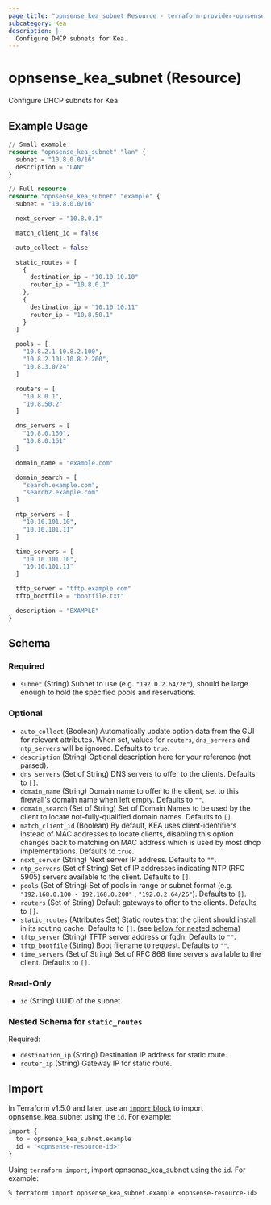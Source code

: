 ```yaml
---
page_title: "opnsense_kea_subnet Resource - terraform-provider-opnsense"
subcategory: Kea
description: |-
  Configure DHCP subnets for Kea.
---
```


# opnsense_kea_subnet (Resource)

Configure DHCP subnets for Kea.

## Example Usage

```terraform
// Small example
resource "opnsense_kea_subnet" "lan" {
  subnet = "10.8.0.0/16"
  description = "LAN"
}

// Full resource
resource "opnsense_kea_subnet" "example" {
  subnet = "10.8.0.0/16"

  next_server = "10.8.0.1"

  match_client_id = false

  auto_collect = false

  static_routes = [
    {
      destination_ip = "10.10.10.10"
      router_ip = "10.8.0.1"
    },
    {
      destination_ip = "10.10.10.11"
      router_ip = "10.8.50.1"
    }
  ]

  pools = [
    "10.8.2.1-10.8.2.100",
    "10.8.2.101-10.8.2.200",
    "10.8.3.0/24"
  ]

  routers = [
    "10.8.0.1",
    "10.8.50.2"
  ]

  dns_servers = [
    "10.8.0.160",
    "10.8.0.161"
  ]

  domain_name = "example.com"

  domain_search = [
    "search.example.com",
    "search2.example.com"
  ]

  ntp_servers = [
    "10.10.101.10",
    "10.10.101.11"
  ]

  time_servers = [
    "10.10.101.10",
    "10.10.101.11"
  ]

  tftp_server = "tftp.example.com"
  tftp_bootfile = "bootfile.txt"

  description = "EXAMPLE"
}
```

<!-- schema generated by tfplugindocs -->
## Schema

### Required

- `subnet` (String) Subnet to use (e.g. `"192.0.2.64/26"`), should be large enough to hold the specified pools and reservations.

### Optional

- `auto_collect` (Boolean) Automatically update option data from the GUI for relevant attributes. When set, values for `routers`, `dns_servers` and `ntp_servers` will be ignored. Defaults to `true`.
- `description` (String) Optional description here for your reference (not parsed).
- `dns_servers` (Set of String) DNS servers to offer to the clients. Defaults to `[]`.
- `domain_name` (String) Domain name to offer to the client, set to this firewall's domain name when left empty. Defaults to `""`.
- `domain_search` (Set of String) Set of Domain Names to be used by the client to locate not-fully-qualified domain names. Defaults to `[]`.
- `match_client_id` (Boolean) By default, KEA uses client-identifiers instead of MAC addresses to locate clients, disabling this option changes back to matching on MAC address which is used by most dhcp implementations. Defaults to `true`.
- `next_server` (String) Next server IP address. Defaults to `""`.
- `ntp_servers` (Set of String) Set of IP addresses indicating NTP (RFC 5905) servers available to the client. Defaults to `[]`.
- `pools` (Set of String) Set of pools in range or subnet format (e.g. `"192.168.0.100 - 192.168.0.200"` , `"192.0.2.64/26"`). Defaults to `[]`.
- `routers` (Set of String) Default gateways to offer to the clients. Defaults to `[]`.
- `static_routes` (Attributes Set) Static routes that the client should install in its routing cache. Defaults to `[]`. (see [below for nested schema](#nestedatt--static_routes))
- `tftp_server` (String) TFTP server address or fqdn. Defaults to `""`.
- `tftp_bootfile` (String) Boot filename to request. Defaults to `""`.
- `time_servers` (Set of String) Set of RFC 868 time servers available to the client. Defaults to `[]`.

### Read-Only

- `id` (String) UUID of the subnet.

<a id="nestedatt--static_routes"></a>
### Nested Schema for `static_routes`

Required:

- `destination_ip` (String) Destination IP address for static route.
- `router_ip` (String) Gateway IP for static route.

## Import

In Terraform v1.5.0 and later, use an [`import` block](https://developer.hashicorp.com/terraform/language/import) to import opnsense_kea_subnet using the `id`. For example:

```terraform
import {
  to = opnsense_kea_subnet.example
  id = "<opnsense-resource-id>"
}
```

Using `terraform import`, import opnsense_kea_subnet using the `id`. For example:

```console
% terraform import opnsense_kea_subnet.example <opnsense-resource-id>
```